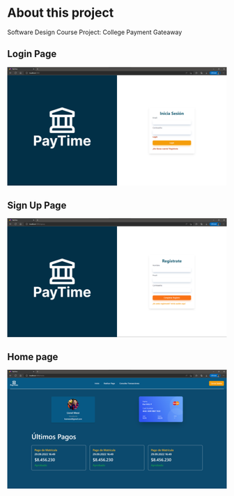 # About this project
Software Design Course Project: College Payment Gateaway

## Login Page
![Login Page](readme/Login.png?raw=true)

## Sign Up Page
![Login In](readme/SignUp.png?raw=true)

## Home page
![Home Page](readme/Home.png?raw=true)
